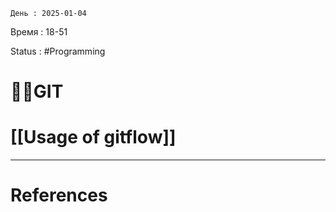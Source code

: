 	День : 2025-01-04 
Время : 18-51

Status : #Programming  


# 👨‍💻GIT


# [[Usage of gitflow]]









---
# References

